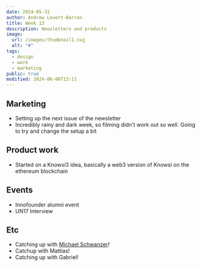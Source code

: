 ```yaml
---
date: 2024-05-31
author: Andrew Lovett-Barron
title: Week 13
description: Newsletters and products
image:
  url: /images/thumbnail1.svg
  alt: "#"
tags:
  - design
  - work
  - marketing
public: true
modified: 2024-06-06T13:11
---
```


## Marketing

- Setting up the next issue of the newsletter
- Incredibly rainy and dark week, so filming didn't work out so well. Going to try and change the setup a bit

## Product work

- Started on a Knowsi3 idea, basically a web3 version of Knowsi on the ethereum blockchain

## Events

- Innofounder alumni event
- UN17 Interview

## Etc

- Catching up with [Michael Schwanzer](Michael%20Schwanzer.md)!
- Catchup with Mattias!
- Catching up with Gabriel!
